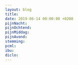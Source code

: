 ```yaml
---
layout: blog
title: 
date: 2019-06-14 00:00:00 +0200
pijnNacht: 
pijnOchtend: 
pijnMiddag: 
pijnAvond: 
stemming: 
pcml: 
ibu: 
diclo: 
---
```




